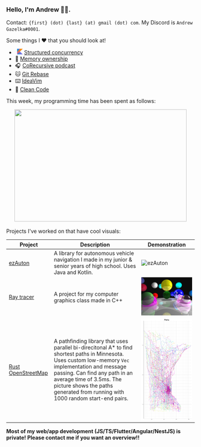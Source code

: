 ### Hello, I'm Andrew 👋🏼. 

Contact: `{first} (dot) {last} (at) gmail (dot) com`. My Discord is `Andrew Gazelka#0001`. 

Some things I ❤️ that you should look at!
-   <img src=".github/kotlin.png" alt="Kotlin Emoji" width="15"> [Structured concurrency](https://vorpus.org/blog/notes-on-structured-concurrency-or-go-statement-considered-harmful/)
- 🦀 [Memory ownership](https://doc.rust-lang.org/book/ch04-01-what-is-ownership.html)
- 🎧 [CoRecursive podcast](https://open.spotify.com/show/2LQQb08WTikg5SO85TzoxM?si=lkkmkUYZTiq2qX4aNlNR1A)
- 🐱 [Git Rebase](https://git-scm.com/docs/git-rebase)
- ⌨️ [IdeaVim](https://github.com/JetBrains/ideavim)
- 🧼 [Clean Code](http://blog.cleancoder.com/)

This week, my programming time has been spent as follows:
<p align="center">
  <img width="460" height="300" src="https://github-readme-stats.vercel.app/api/wakatime?username=andrewgazelka&langs_count=6&hide_title=1">
</p>

Projects I've worked on that have cool visuals:

|Project|Description|Demonstration|
|--------|-----|-------|
|[ezAuton](https://github.com/ezAuton/ezAuton/)|A library for autonomous vehicle navigation I made in my junior & senior years of high school. Uses Java and Kotlin.|![ezAuton](.github/ezAuton.gif)|
|[Ray tracer](https://github.com/andrewgazelka/csci5607-proj3)|A project for my computer graphics class made in C++|![RayTracer](.github/raytracer.png)|
|[Rust OpenStreetMap](https://github.com/andrewgazelka/RustOpenStreetMap)|A pathfinding library that uses parallel bi-direcitonal A* to find shortest paths in Minnesota. Uses custom low-memory `Vec` implementation and message passing. Can find any path in an average time of 3.5ms. The picture shows the paths generated from running with 1000 random start-end pairs.|![Rust OSM](https://github.com/andrewgazelka/RustOpenStreetMap/blob/master/.github/bda.png)|

**Most of my web/app development (JS/TS/Flutter/Angular/NestJS) is private! Please contact me if you want an overview!!**
